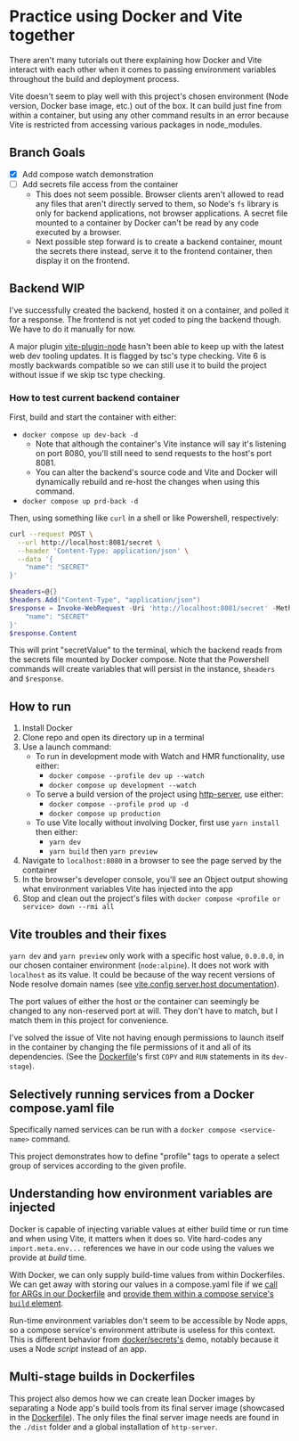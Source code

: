 # Practice using Docker and Vite together

There aren't many tutorials out there explaining how Docker and Vite interact with each other when it comes to passing environment variables throughout the build and deployment process.

Vite doesn't seem to play well with this project's chosen environment (Node version, Docker base image, etc.) out of the box.  It can build just fine from within a container, but using any other command results in an error because Vite is restricted from accessing various packages in node_modules.

## Branch Goals

- [x] Add compose watch demonstration
- [ ] Add secrets file access from the container
    - This does not seem possible.  Browser clients aren't allowed to read any files that aren't directly served to them, so Node's `fs` library is only for backend applications, not browser applications.  A secret file mounted to a container by Docker can't be read by any code executed by a browser.
    - Next possible step forward is to create a backend container, mount the secrets there instead, serve it to the frontend container, then display it on the frontend.

## Backend WIP

I've successfully created the backend, hosted it on a container, and polled it for a response.  The frontend is not yet coded to ping the backend though.  We have to do it manually for now. 

A major plugin [vite-plugin-node](https://github.com/axe-me/vite-plugin-node) hasn't been able to keep up with the latest web dev tooling updates.  It is flagged by tsc's type checking.  Vite 6 is mostly backwards compatible so we can still use it to build the project without issue if we skip tsc type checking.

### How to test current backend container

First, build and start the container with either:
- `docker compose up dev-back -d`
    - Note that although the container's Vite instance will say it's listening on port 8080, you'll still need to send requests to the host's port 8081.
    - You can alter the backend's source code and Vite and Docker will dynamically rebuild and re-host the changes when using this command.
- `docker compose up prd-back -d`

Then, using something like `curl` in a shell or like Powershell, respectively:

```bash
curl --request POST \
  --url http://localhost:8081/secret \
  --header 'Content-Type: application/json' \
  --data '{
	"name": "SECRET"
}'
```

```powershell
$headers=@{}
$headers.Add("Content-Type", "application/json")
$response = Invoke-WebRequest -Uri 'http://localhost:8081/secret' -Method POST -Headers $headers -ContentType 'application/json' -Body '{
	"name": "SECRET"
}'
$response.Content
```

This will print "secretValue" to the terminal, which the backend reads from the secrets file mounted by Docker compose.  Note that the Powershell commands will create variables that will persist in the instance, `$headers` and `$response`.

## How to run

1. Install Docker
2. Clone repo and open its directory up in a terminal
3. Use a launch command:
    - To run in development mode with Watch and HMR functionality, use either:
        - `docker compose --profile dev up --watch`
        - `docker compose up development --watch`
    - To serve a build version of the project using [http-server](https://github.com/http-party/http-server), use either:
        - `docker compose --profile prod up -d`
        - `docker compose up production`
    - To use Vite locally without involving Docker, first use `yarn install` then either:
        - `yarn dev`
        - `yarn build` then `yarn preview` 
4. Navigate to `localhost:8080` in a browser to see the page served by the container
5. In the browser's developer console, you'll see an Object output showing what environment variables Vite has injected into the app
6. Stop and clean out the project's files with `docker compose <profile or service> down --rmi all`

## Vite troubles and their fixes

`yarn dev` and `yarn preview` only work with a specific host value, `0.0.0.0`, in our chosen container environment (`node:alpine`).  It does not work with `localhost` as its value.  It could be because of the way recent versions of Node resolve domain names (see [vite.config server.host documentation](https://vite.dev/config/server-options.html#server-host)).

The port values of either the host or the container can seemingly be changed to any non-reserved port at will.  They don't have to match, but I match them in this project for convenience.

I've solved the issue of Vite not having enough permissions to launch itself in the container by changing the file permissions of it and all of its dependencies. (See the [Dockerfile](./front/Dockerfile)'s first `COPY` and `RUN` statements in its `dev-stage`).

## Selectively running services from a Docker compose.yaml file

Specifically named services can be run with a `docker compose <service-name>` command.

This project demonstrates how to define "profile" tags to operate a select group of services according to the given profile.

## Understanding how environment variables are injected

Docker is capable of injecting variable values at either build time or run time and when using Vite, it matters when it does so.  Vite hard-codes any `import.meta.env...` references we have in our code using the values we provide at *build* time.

With Docker, we can only supply build-time values from within Dockerfiles.  We can get away with storing our values in a compose.yaml file if we [call for ARGs in our Dockerfile](./front/Dockerfile) and [provide them within a compose service's `build` element](./compose.yaml).

Run-time environment variables don't seem to be accessible by Node apps, so a compose service's environment attribute is useless for this context.  This is different behavior from [docker/secrets's](../secrets/) demo, notably because it uses a Node *script* instead of an app.

## Multi-stage builds in Dockerfiles

This project also demos how we can create lean Docker images by separating a Node app's build tools from its final server image (showcased in the [Dockerfile](./front/Dockerfile)).  The only files the final server image needs are found in the `./dist` folder and a global installation of `http-server`.